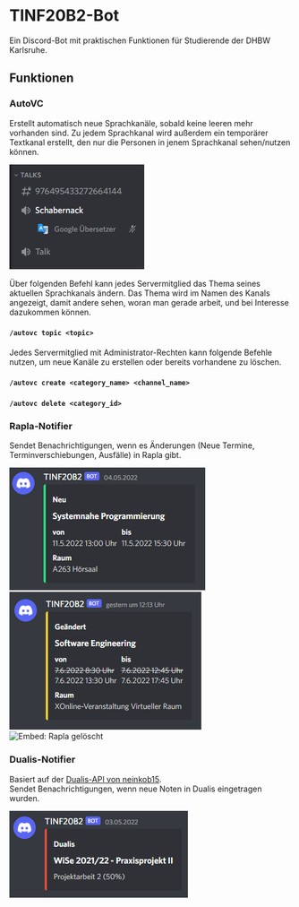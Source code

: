 # TINF20B2-Bot

Ein Discord-Bot mit praktischen Funktionen für Studierende der DHBW Karlsruhe.

## Funktionen

### AutoVC

Erstellt automatisch neue Sprachkanäle, sobald keine leeren mehr vorhanden sind. Zu jedem Sprachkanal wird außerdem ein temporärer Textkanal erstellt, den nur die Personen in jenem Sprachkanal sehen/nutzen können.

![AutoVC](/images/autovc.png)

Über folgenden Befehl kann jedes Servermitglied das Thema seines aktuellen Sprachkanals ändern. Das Thema wird im Namen des Kanals angezeigt, damit andere sehen, woran man gerade arbeit, und bei Interesse dazukommen können.

#### `/autovc topic <topic>`

Jedes Servermitglied mit Administrator-Rechten kann folgende Befehle nutzen, um neue Kanäle zu erstellen oder bereits vorhandene zu löschen.

#### `/autovc create <category_name> <channel_name>`

#### `/autovc delete <category_id>`

### Rapla-Notifier

Sendet Benachrichtigungen, wenn es Änderungen (Neue Termine, Terminverschiebungen, Ausfälle) in Rapla gibt.

![Embed: Rapla neu](/images/embed-rapla-neu.png)
![Embed: Rapla verschoben](/images/embed-rapla-verschoben.png)
![Embed: Rapla gelöscht](/images/embed-rapla-gelöscht.png)

### Dualis-Notifier

Basiert auf der [Dualis-API von neinkob15](https://github.com/neinkob15/Dualis-API). \
Sendet Benachrichtigungen, wenn neue Noten in Dualis eingetragen wurden.

![Embed: Dualis](/images/embed-dualis.png)